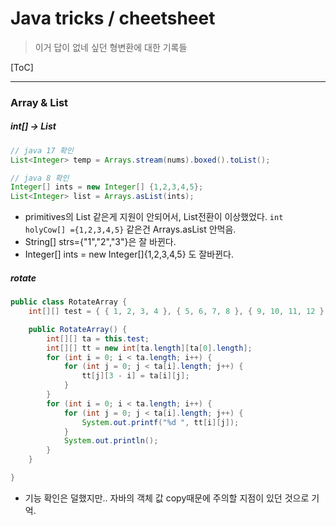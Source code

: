 # Java tricks / cheetsheet

> 이거 답이 없네 싶던 형변환에 대한 기록들

[ToC]



---
### Array & List
##### int[] -> List<Integer>
```java
// java 17 확인 
List<Integer> temp = Arrays.stream(nums).boxed().toList();

// java 8 확인
Integer[] ints = new Integer[] {1,2,3,4,5};
List<Integer> list = Arrays.asList(ints);    
```
- primitives의 List<int> 같은게 지원이 안되어서, List전환이 이상했었다. `int holyCow[] ={1,2,3,4,5}` 같은건 Arrays.asList 안먹음.
- String[] strs={"1","2","3"}은 잘 바뀐다.
- Integer[] ints = new Integer[]{1,2,3,4,5} 도 잘바뀐다.  
    

##### rotate
```java
public class RotateArray {
    int[][] test = { { 1, 2, 3, 4 }, { 5, 6, 7, 8 }, { 9, 10, 11, 12 }, { 13, 14, 15, 16 } };

    public RotateArray() {
        int[][] ta = this.test;
        int[][] tt = new int[ta.length][ta[0].length];
        for (int i = 0; i < ta.length; i++) {
            for (int j = 0; j < ta[i].length; j++) {
                tt[j][3 - i] = ta[i][j];
            }
        }
        for (int i = 0; i < ta.length; i++) {
            for (int j = 0; j < ta[i].length; j++) {
                System.out.printf("%d ", tt[i][j]);
            }
            System.out.println();
        }
    }

}
```

- 기능 확인은 덜했지만.. 자바의 객체 값 copy때문에 주의할 지점이 있던 것으로 기억. 
